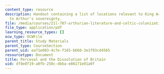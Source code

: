 ```yaml
---
content_type: resource
description: Handout containing a list of locations relevant to King Arthur and challengers
  to Arthur's sovereignty.
file: /media/courses/21l-707-arthurian-literature-and-celtic-colonization-spring-2005/df8e8f19a0fb258cdbbae86171e01a0f_17_per_diss_brit.pdf
file_type: application/pdf
learning_resource_types: []
ocw_type: OCWFile
parent_title: Study Materials
parent_type: CourseSection
parent_uid: ea71e083-4c7e-f165-b660-3e1f93cd4565
resourcetype: Document
title: Perceval and the Dissolution of Britain
uid: df8e8f19-a0fb-258c-dbba-e86171e01a0f
---
```

